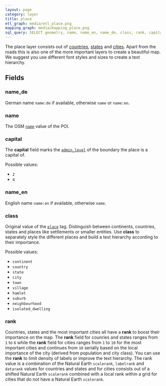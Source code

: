 ```yaml
---
layout: page
category: layer
title: place
etl_graph: media/etl_place.png
mapping_graph: media/mapping_place.png
sql_query: SELECT geometry, name, name_en, name_de, class, rank, capital FROM layer_place(ST_SetSRID('BOX3D(-20037508.34 -20037508.34, 20037508.34 20037508.34)'::box3d, 3857 ), 14, 1)
---
```

The place layer consists out of [countries](http://wiki.openstreetmap.org/wiki/Tag:place%3Dcountry),
[states](http://wiki.openstreetmap.org/wiki/Tag:place%3Dstate) and [cities](http://wiki.openstreetmap.org/wiki/Key:place).
Apart from the roads this is also one of the more important layers to create a beautiful map.
We suggest you use different font styles and sizes to create a text hierarchy.

## Fields

### name_de

German name `name:de` if available, otherwise `name` or `name:en`.

### name

The OSM [`name`](http://wiki.openstreetmap.org/wiki/Key:name) value of the POI.

### capital

The **capital** field marks the
[`admin_level`](http://wiki.openstreetmap.org/wiki/Tag:boundary%3Dadministrative#admin_level)
of the boundary the place is a capital of.

Possible values:

- `2`
- `4`

### name_en

English name `name:en` if available, otherwise `name`.

### class

Original value of the
[`place`](http://wiki.openstreetmap.org/wiki/Key:place) tag.
Distinguish between continents, countries, states and
places like settlements or smaller entities.
Use **class** to separately style the different places and build
a text hierarchy according to their importance.

Possible values:

- `continent`
- `country`
- `state`
- `city`
- `town`
- `village`
- `hamlet`
- `suburb`
- `neighbourhood`
- `isolated_dwelling`

### rank

Countries, states and the most important cities all have a
**rank** to boost their importance on the map.
The **rank** field for counries and states ranges from
`1` to `6` while the **rank** field for cities ranges from
`1` to `10` for the most important cities
and continues from `10` serially based on the
local importance of the city (derived from population and city class).
You can use the **rank** to limit density of labels or improve
the text hierarchy.
The rank value is a combination of the Natural Earth
`scalerank`, `labelrank` and `datarank` values for countries
and states and for cities consists out of a shifted
Natural Earth `scalerank` combined with a local rank
within a grid for cities that do not have a Natural Earth `scalerank`.



